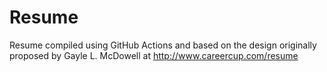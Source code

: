 # Resume
Resume compiled using GitHub Actions and based on the design originally proposed by Gayle L. McDowell at 
http://www.careercup.com/resume
